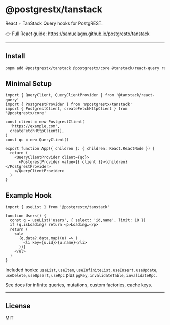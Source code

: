 # @postgrestx/tanstack

React + TanStack Query hooks for PostgREST.

👉 Full React guide: https://samuelagm.github.io/postgrestx/tanstack

---

## Install

```bash
pnpm add @postgrestx/tanstack @postgrestx/core @tanstack/react-query react react-dom
```

## Minimal Setup

```tsx
import { QueryClient, QueryClientProvider } from '@tanstack/react-query'
import { PostgrestProvider } from '@postgrestx/tanstack'
import { PostgrestClient, createFetchHttpClient } from '@postgrestx/core'

const client = new PostgrestClient(
  'https://example.com',
  createFetchHttpClient(),
)
const qc = new QueryClient()

export function App({ children }: { children: React.ReactNode }) {
  return (
    <QueryClientProvider client={qc}>
      <PostgrestProvider value={{ client }}>{children}</PostgrestProvider>
    </QueryClientProvider>
  )
}
```

## Example Hook

```tsx
import { useList } from '@postgrestx/tanstack'

function Users() {
  const q = useList('users', { select: 'id,name', limit: 10 })
  if (q.isLoading) return <p>Loading…</p>
  return (
    <ul>
      {q.data?.data.map((u) => (
        <li key={u.id}>{u.name}</li>
      ))}
    </ul>
  )
}
```

Included hooks: `useList`, `useItem`, `useInfiniteList`, `useInsert`, `useUpdate`, `useDelete`, `useUpsert`, `useRpc` plus `pgKey`, `invalidateTable`, `invalidateRpc`.

See docs for infinite queries, mutations, custom factories, cache keys.

---

## License

MIT
